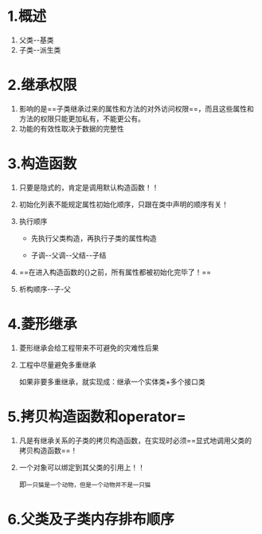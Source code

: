 # 1.概述

1. 父类--基类
2. 子类--派生类



# 2.继承权限

1. 影响的是==子类继承过来的属性和方法的对外访问权限==，而且这些属性和方法的权限只能更加私有，不能更公有。
2. 功能的有效性取决于数据的完整性





# 3.构造函数

1. 只要是隐式的，肯定是调用默认构造函数！！

2. 初始化列表不能规定属性初始化顺序，只跟在类中声明的顺序有关！

3. 执行顺序

   + 先执行父类构造，再执行子类的属性构造

   + 子调--父调--父结--子结

4. ==在进入构造函数的{}之前，所有属性都被初始化完毕了！==

5. 析构顺序--子-父





# 4.菱形继承

1. 菱形继承会给工程带来不可避免的灾难性后果

2. 工程中尽量避免多重继承

   如果非要多重继承，就实现成：继承一个实体类+多个接口类





# 5.拷贝构造函数和operator=

1. 凡是有继承关系的子类的拷贝构造函数，在实现时必须==显式地调用父类的拷贝构造函数==！

2. 一个对象可以绑定到其父类的引用上！！

   即`一只猫是一个动物，但是一个动物并不是一只猫`





# 6.父类及子类内存排布顺序

